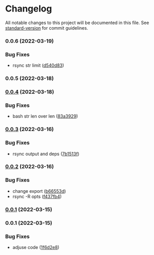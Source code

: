 # Changelog

All notable changes to this project will be documented in this file. See [standard-version](https://github.com/conventional-changelog/standard-version) for commit guidelines.

### 0.0.6 (2022-03-19)


### Bug Fixes

* rsync str limit ([d540d83](https://github.com/planjs/webpack-deploy-plugin/commit/d540d831366536c5a9e4f23536b7813e7ae14f21))

### 0.0.5 (2022-03-18)

### [0.0.4](https://github.com/planjs/webpack-deploy-plugin/compare/stable-0.0.3...stable-0.0.4) (2022-03-18)


### Bug Fixes

* bash str len over len ([83a3929](https://github.com/planjs/webpack-deploy-plugin/commit/83a39296abc82764096ae90299085a477cab0406))

### [0.0.3](https://github.com/planjs/webpack-deploy-plugin/compare/stable-0.0.2...stable-0.0.3) (2022-03-16)


### Bug Fixes

* rsync output and deps ([7b1513f](https://github.com/planjs/webpack-deploy-plugin/commit/7b1513f20d9364ffc1fc3ca46ae77a32d452d4e4))

### [0.0.2](https://github.com/planjs/webpack-deploy-plugin/compare/stable-0.0.1...stable-0.0.2) (2022-03-16)


### Bug Fixes

* change export ([b66553d](https://github.com/planjs/webpack-deploy-plugin/commit/b66553d1395e0026d6eddb540837276dc0ef3e06))
* rsync -R opts ([f437fb4](https://github.com/planjs/webpack-deploy-plugin/commit/f437fb4f439bba568b9fdfcd8f0f055478858579))

### [0.0.1](https://github.com/planjs/webpack-deploy-plugin/compare/stable-0.0.1...stable-0.0.1) (2022-03-15)

### 0.0.1 (2022-03-15)


### Bug Fixes

* adjuse code ([1f6d2e8](https://github.com/planjs/webpack-deploy-plugin/commit/1f6d2e8ec490f74c1d3a6497e5fbec09abf0dbaa))
